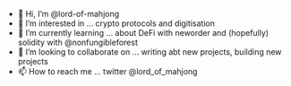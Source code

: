 - 👋 Hi, I’m @lord-of-mahjong
- 👀 I’m interested in ... crypto protocols and digitisation
- 🌱 I’m currently learning ... about DeFi with neworder and (hopefully) solidity with @nonfungibleforest
- 💞️ I’m looking to collaborate on ... writing abt new projects, building new projects
- 📫 How to reach me ... twitter @lord_of_mahjong

<!---
iwethi/iwethi is a ✨ special ✨ repository because its `README.md` (this file) appears on your GitHub profile.
You can click the Preview link to take a look at your changes.
--->
